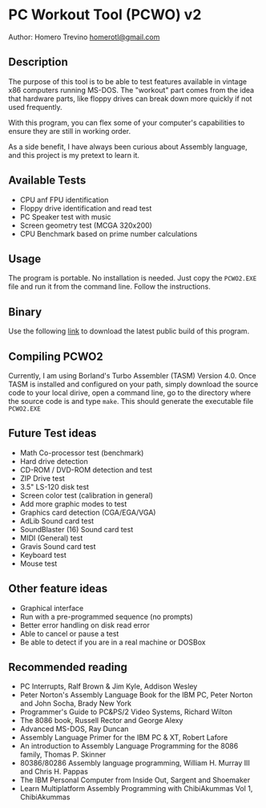 # PC Workout Tool (PCWO) v2

Author: Homero Trevino <homerotl@gmail.com>

## Description
The purpose of this tool is to be able to test features available in vintage 
x86 computers running MS-DOS. The "workout" part comes from the idea that hardware 
parts, like floppy drives can break down more quickly if not used frequently. 

With this program, you can flex some of your computer's capabilities to ensure 
they are still in working order.

As a side benefit, I have always been curious about Assembly language, and 
this project is my pretext to learn it.

## Available Tests

 * CPU anf FPU identification
 * Floppy drive identification and read test
 * PC Speaker test with music
 * Screen geometry test (MCGA 320x200)
 * CPU Benchmark based on prime number calculations

## Usage
The program is portable. No installation is needed. Just copy the `PCWO2.EXE` 
file and run it from the command line. Follow the instructions.

## Binary
Use the following [link](https://homerotl.com/downloads/pcwo2/PCWO2-20231026.1.zip) to download the 
latest public build of this program. 

## Compiling PCWO2
Currently, I am using Borland's Turbo Assembler (TASM) Version 4.0. Once 
TASM is installed and configured on your path, simply download the source code
to your local dirive, open a command line, go to the directory where the source
code is and type `make`. This should generate the executable
file `PCWO2.EXE`

## Future Test ideas

  * Math Co-processor test (benchmark)
  * Hard drive detection
  * CD-ROM / DVD-ROM detection and test
  * ZIP Drive test
  * 3.5" LS-120 disk test
  * Screen color test (calibration in general)
  * Add more graphic modes to test
  * Graphics card detection (CGA/EGA/VGA)
  * AdLib Sound card test
  * SoundBlaster (16) Sound card test
  * MIDI (General) test
  * Gravis Sound card test
  * Keyboard test
  * Mouse test
 
## Other feature ideas

  * Graphical interface
  * Run with a pre-programmed sequence (no prompts)
  * Better error handling on disk read error
  * Able to cancel or pause a test
  * Be able to detect if you are in a real machine or DOSBox

## Recommended reading

  * PC Interrupts, Ralf Brown & Jim Kyle, Addison Wesley
  * Peter Norton's Assembly Language Book for the IBM PC, Peter Norton and John Socha, Brady New York
  * Programmer's Guide to PC&PS/2 Video Systems, Richard Wilton
  * The 8086 book, Russell Rector and George Alexy
  * Advanced MS-DOS, Ray Duncan
  * Assembly Language Primer for the IBM PC & XT, Robert Lafore
  * An introduction to Assembly Language Programming for the 8086 family, Thomas P. Skinner
  * 80386/80286 Assembly language programming, William H. Murray III and Chris H. Pappas
  * The IBM Personal Computer from Inside Out, Sargent and Shoemaker
  * Learn Multiplatform Assembly Programming with ChibiAkummas Vol 1, ChibiAkummas
  
  